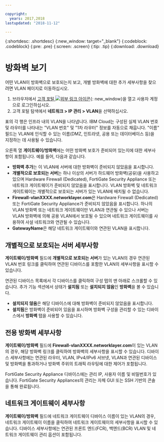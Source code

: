 ```yaml
---

copyright:
  years: 2017,2018
lastupdated: "2018-11-12"

---
```


{:shortdesc: .shortdesc}
{:new_window: target="_blank"}
{:codeblock: .codeblock}
{:pre: .pre}
{:screen: .screen}
{:tip: .tip}
{:download: .download}

# 방화벽 보기

어떤 VLAN이 방화벽으로 보호되는지 보고, 개별 방화벽에 대한 추가 세부사항을 찾으려면 VLAN 페이지로 이동하십시오.

1. 브라우저에서 [고객 포털 ![외부 링크 아이콘](../../icons/launch-glyph.svg "외부 링크 아이콘")](https://control.softlayer.com/){: new_window}을 열고 사용자 계정으로 로그인하십시오.
2. 고객 포털 탐색에서 **네트워크 > IP 관리 > VLAN**을 선택하십시오.

표의 각 행은 인프라 내의 VLAN을 나타냅니다. IBM Cloud는 구성된 실제 VLAN 번호 및 라우터를 나타내는 "VLAN 번호" 및 "1차 라우터" 정보를 자동으로 채웁니다. "이름" 필드는 VLAN에 인식할 수 있는 이름(DMZ, 인트라넷, 공용 또는 데이터베이스 등)을 지정하는 데 사용될 수 있습니다.

오른쪽 열 **게이트웨이/방화벽**에는 어떤 방화벽 보호가 준비되어 있는지에 대한 세부사항이 포함됩니다. 예를 들어, 다음과 같습니다.

- **방화벽 추가**는 이 VLAN에 서버에 대한 방화벽이 준비되지 않았음을 표시합니다.
- **개별적으로 보호되는 서버**는 하나 이상의 서버가 하드웨어 방화벽(공유)을 사용하고 있으며 Hardware Firewall (Dedicated), FortiGate Security Appliance 또는 네트워크 게이트웨이가 준비되지 않았음을 표시합니다. VLAN 방화벽 및 네트워크 게이트웨이는 개별적으로 보호되는 서버가 있는 VLAN에 배치될 수 없습니다.
- **Firewall-vlanXXXX.networklayer.com**은 Hardware Firewall (Dedicated) 또는 FortiGate Security Appliance가 준비되지 않았음을 표시합니다. 하나의 VLAN 방화벽 또는 네트워크 게이트웨이만 VLAN과 연관될 수 있으나 서버는 VLAN 방화벽에 의해 공용 VLAN에서 보호될 수 있으며 네트워크 게이트웨이를 사용하여 사설 네트워크와 연관될 수 있습니다.
- **GatewayName**은 해당 네트워크 게이트웨이와 연관된 VLAN을 표시합니다.

## 개별적으로 보호되는 서버 세부사항

**게이트웨이/방화벽** 필드에 **개별적으로 보호되는 서버**가 있는 VLAN의 경우 연관된 VLAN 번호 링크를 클릭하여 연관된 디바이스를 포함한 VLAN의 세부사항을 표시할 수 있습니다.

연관된 디바이스 목록에서 각 디바이스를 클릭하여 구성 탭의 맨 아래로 스크롤할 수 있습니다. 추가 기능 섹션에서 상태가 **설치됨** 또는 **설치되지 않음**인 **방화벽**을 볼 수 있습니다.

- **설치되지 않음**은 해당 디바이스에 대해 방화벽이 준비되지 않았음을 표시합니다.
- **설치됨**은 방화벽이 준비되어 있음을 표시하며 방화벽 구성을 관리할 수 있는 디바이스에서 **방화벽** 탭을 사용할 수 있습니다.

## 전용 방화벽 세부사항

**게이트웨이/방화벽** 필드에 **Firewall-vlanXXXX.networklayer.com**이 있는 VLAN의 경우, 해당 방화벽 링크를 클릭하여 방화벽의 세부사항을 표시할 수 있습니다. 디바이스 세부사항에는 연관된 라우터, VLAN, IPv4/IPv6 서브넷, VLAN과 연관된 디바이스 및 방화벽을 통과하거나 방화벽 주위의 트래픽 라우팅에 대한 제어가 포함됩니다.

FortiGate Security Appliance 디바이스에는 관리 IP, 사용자 이름 및 비밀번호가 있습니다.  FortiGate Security Appliances의 관리는 자체 GUI 또는 SSH 기반의 콘솔을 통해 완료됩니다.

## 네트워크 게이트웨이 세부사항

**게이트웨이/방화벽** 필드에 네트워크 게이트웨이 디바이스 이름이 있는 VLAN의 경우, 네트워크 게이트웨이 이름을 클릭하여 네트워크 게이트웨이의 세부사항을 표시할 수 있습니다. 디바이스 세부사항에는 연관된 프론트 엔드(FCR), 백엔드(BCR) VLAN 및 네트워크 게이트웨이 관리 옵션이 포함됩니다.
